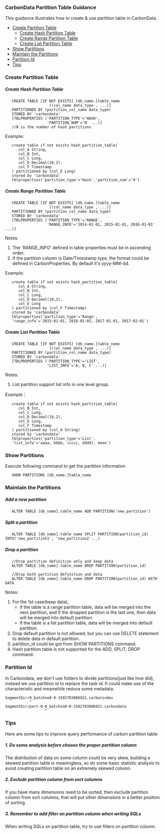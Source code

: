 <!--
    Licensed to the Apache Software Foundation (ASF) under one
    or more contributor license agreements.  See the NOTICE file
    distributed with this work for additional information
    regarding copyright ownership.  The ASF licenses this file
    to you under the Apache License, Version 2.0 (the
    "License"); you may not use this file except in compliance
    with the License.  You may obtain a copy of the License at

      http://www.apache.org/licenses/LICENSE-2.0

    Unless required by applicable law or agreed to in writing,
    software distributed under the License is distributed on an
    "AS IS" BASIS, WITHOUT WARRANTIES OR CONDITIONS OF ANY
    KIND, either express or implied.  See the License for the
    specific language governing permissions and limitations
    under the License.
-->

### CarbonData Partition Table Guidance
This guidance illustrates how to create & use partition table in CarbonData.

* [Create Partition Table](#create-partition-table)
  - [Create Hash Partition Table](#create-hash-partition-table)
  - [Create Range Partition Table](#create-range-partition-table)
  - [Create List Partition Table](#create-list-partition-table)
* [Show Partitions](#show-partitions)
* [Maintain the Partitions](#maintain-the-partitions)
* [Partition Id](#partition-id)
* [Tips](#tips)

### Create Partition Table

##### Create Hash Partition Table
```
   CREATE TABLE [IF NOT EXISTS] [db_name.]table_name
                    [(col_name data_type , ...)]
   PARTITIONED BY (partition_col_name data_type)
   STORED BY 'carbondata'
   [TBLPROPERTIES ('PARTITION_TYPE'='HASH', 
                   'PARTITION_NUM'='N' ...)]  
   //N is the number of hash partitions
```

Example:
```
   create table if not exists hash_partition_table(
      col_A String,
      col_B Int,
      col_C Long,
      col_D Decimal(10,2),
      col_F Timestamp
   ) partitioned by (col_E Long)
   stored by 'carbondata'
   tblproperties('partition_type'='Hash','partition_num'='9')
```

##### Create Range Partition Table
```
   CREATE TABLE [IF NOT EXISTS] [db_name.]table_name
                    [(col_name data_type , ...)]
   PARTITIONED BY (partition_col_name data_type)
   STORED BY 'carbondata'
   [TBLPROPERTIES ('PARTITION_TYPE'='RANGE', 
                   'RANGE_INFO'='2014-01-01, 2015-01-01, 2016-01-01' ...)]
```
Notes: 
1. The 'RANGE_INFO' defined in table properties must be in ascending order.
2. If the partition column is Date/Timestamp type, the format could be defined in CarbonProperties. By default it's yyyy-MM-dd.

Example:
```
   create table if not exists hash_partition_table(
      col_A String,
      col_B Int,
      col_C Long,
      col_D Decimal(10,2),
      col_E Long
   ) partitioned by (col_F Timestamp)
   stored by 'carbondata'
   tblproperties('partition_type'='Range',
   'range_info'='2015-01-01, 2016-01-01, 2017-01-01, 2017-02-01')
```

##### Create List Partition Table
```
   CREATE TABLE [IF NOT EXISTS] [db_name.]table_name
                    [(col_name data_type , ...)]
   PARTITIONED BY (partition_col_name data_type)
   STORED BY 'carbondata'
   [TBLPROPERTIES ('PARTITION_TYPE'='LIST', 
                   'LIST_INFO'='A, B, C' ...)]
```
Notes:
1. List partition support list info in one level group. 

Example：
```
   create table if not exists hash_partition_table(
      col_B Int,
      col_C Long,
      col_D Decimal(10,2),
      col_E Long,
      col_F Timestamp
   ) partitioned by (col_A String)
   stored by 'carbondata'
   tblproperties('partition_type'='List',
   'list_info'='aaaa, bbbb, (cccc, dddd), eeee')
```


### Show Partitions
Execute following command to get the partition information
```
   SHOW PARTITIONS [db_name.]table_name

```

### Maintain the Partitions
##### Add a new partition
```
   ALTER TABLE [db_name].table_name ADD PARTITION('new_partition')
```
##### Split a partition
```
   ALTER TABLE [db_name].table_name SPLIT PARTITION(partition_id) INTO('new_partition1', 'new_partition2'...)
```
##### Drop a partition
```
   //Drop partition definition only and keep data
   ALTER TABLE [db_name].table_name DROP PARTITION(partition_id)
   
   //Drop both partition definition and data
   ALTER TABLE [db_name].table_name DROP PARTITION(partition_id) WITH DATA
```
Notes:
1. For the 1st case(keep data), 
   * if the table is a range partition table, data will be merged into the next partition, and if the dropped partition is the last one, then data will be merged into default partition.
   * if the table is a list partition table, data will be merged into default partition.
2. Drop default partition is not allowed, but you can use DELETE statement to delete data in default partition.
3. partition_id could be got from SHOW PARTITIONS command.
4. Hash partition table is not supported for the ADD, SPLIT, DROP command.

### Partition Id
In Carbondata, we don't use folders to divide partitions(just like hive did), instead we use partition id to replace the task id. 
It could make use of the characteristic and meanwhile reduce some metadata. 
```
SegmentDir/0_batchno0-0-1502703086921.carbonindex
           ^
SegmentDir/part-0-0_batchno0-0-1502703086921.carbondata
                  ^
```

### Tips
Here are some tips to improve query performance of carbon partition table:
##### 1. Do some analysis before choose the proper partition column
The distribution of data on some column could be very skew, building a skewed partition table is meaningless, so do some basic statistic analysis to avoid creating partition table on an extremely skewed column.
##### 2. Exclude partition column from sort columns
If you have many dimensions need to be sorted, then exclude partition column from sort columns, that will put other dimensions in a better position of sorting.
##### 3. Remember to add filter on partition column when writing SQLs
When writing SQLs on partition table, try to use filters on partition column.
